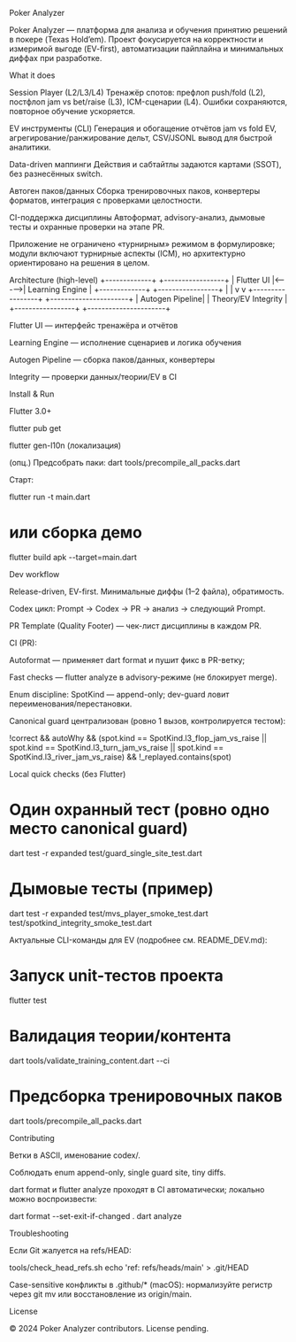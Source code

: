 Poker Analyzer

Poker Analyzer — платформа для анализа и обучения принятию решений в покере (Texas Hold’em). Проект фокусируется на корректности и измеримой выгоде (EV-first), автоматизации пайплайна и минимальных диффах при разработке.

What it does

Session Player (L2/L3/L4)
Тренажёр спотов: префлоп push/fold (L2), постфлоп jam vs bet/raise (L3), ICM-сценарии (L4). Ошибки сохраняются, повторное обучение ускоряется.

EV инструменты (CLI)
Генерация и обогащение отчётов jam vs fold EV, агрегирование/ранжирование дельт, CSV/JSONL вывод для быстрой аналитики.

Data-driven маппинги
Действия и сабтайтлы задаются картами (SSOT), без разнесённых switch.

Автоген паков/данных
Сборка тренировочных паков, конвертеры форматов, интеграция с проверками целостности.

CI-поддержка дисциплины
Автоформат, advisory-анализ, дымовые тесты и охранные проверки на этапе PR.

Приложение не ограничено «турнирным» режимом в формулировке; модули включают турнирные аспекты (ICM), но архитектурно ориентировано на решения в целом.

Architecture (high-level)
+-------------+       +-----------------+
| Flutter UI  |<----->| Learning Engine |
+-------------+       +-----------------+
        |                      |
        v                      v
+-----------------+    +----------------------+
| Autogen Pipeline|    | Theory/EV Integrity  |
+-----------------+    +----------------------+


Flutter UI — интерфейс тренажёра и отчётов

Learning Engine — исполнение сценариев и логика обучения

Autogen Pipeline — сборка паков/данных, конвертеры

Integrity — проверки данных/теории/EV в CI

Install & Run

Flutter 3.0+

flutter pub get

flutter gen-l10n (локализация)

(опц.) Предсобрать паки: dart tools/precompile_all_packs.dart

Старт:

flutter run -t main.dart
# или сборка демо
flutter build apk --target=main.dart

Dev workflow

Release-driven, EV-first. Минимальные диффы (1–2 файла), обратимость.

Codex цикл: Prompt → Codex → PR → анализ → следующий Prompt.

PR Template (Quality Footer) — чек-лист дисциплины в каждом PR.

CI (PR):

Autoformat — применяет dart format и пушит фикс в PR-ветку;

Fast checks — flutter analyze в advisory-режиме (не блокирует merge).

Enum discipline: SpotKind — append-only; dev-guard ловит переименования/перестановки.

Canonical guard централизован (ровно 1 вызов, контролируется тестом):

!correct && autoWhy && (spot.kind == SpotKind.l3_flop_jam_vs_raise || spot.kind == SpotKind.l3_turn_jam_vs_raise || spot.kind == SpotKind.l3_river_jam_vs_raise) && !_replayed.contains(spot)

Local quick checks (без Flutter)
# Один охранный тест (ровно одно место canonical guard)
dart test -r expanded test/guard_single_site_test.dart

# Дымовые тесты (пример)
dart test -r expanded test/mvs_player_smoke_test.dart test/spotkind_integrity_smoke_test.dart


Актуальные CLI-команды для EV (подробнее см. README_DEV.md):

# Запуск unit-тестов проекта
flutter test

# Валидация теории/контента
dart tools/validate_training_content.dart --ci

# Предсборка тренировочных паков
dart tools/precompile_all_packs.dart

Contributing

Ветки в ASCII, именование codex/<task>.

Соблюдать enum append-only, single guard site, tiny diffs.

dart format и flutter analyze проходят в CI автоматически; локально можно воспроизвести:

dart format --set-exit-if-changed .
dart analyze

Troubleshooting

Если Git жалуется на refs/HEAD:

tools/check_head_refs.sh
echo 'ref: refs/heads/main' > .git/HEAD


Case-sensitive конфликты в .github/* (macOS): нормализуйте регистр через git mv или восстановление из origin/main.

License

© 2024 Poker Analyzer contributors. License pending.